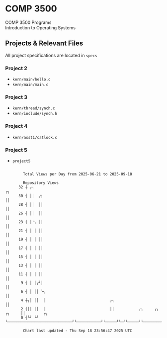 # COMP 3500
COMP 3500 Programs  
Introduction to Operating Systems  
## Projects & Relevant Files
All project specifications are located in `specs`
### Project 2
- `kern/main/hello.c`
- `kern/main/main.c`
### Project 3
- `kern/thread/synch.c`
- `kern/include/synch.h`
### Project 4
- `kern/asst1/catlock.c`
### Project 5
- `project5`

```

        Total Views per Day from 2025-06-21 to 2025-09-18

        Repository Views
      32 ┼ ╭╮                                                                ╭╮
      30 ┤ ││  ╭╮                                                            ││
      28 ┤ ││  ││                                                            ││
      26 ┤ ││  ││                                                            ││
      23 ┤ │╰╮ ││                                                            ││
      21 ┤ │ │ ││                                                            ││
      19 ┤ │ │ ││                                                            ││
      17 ┤ │ │ ││                                                            ││
      15 ┤ │ │ ││                                                            ││
      13 ┤ │ │ ││                                                            ││
      11 ┤ │ │ ││                                                            ││
       9 ┤ │ │╭╯│                                                            ││
       6 ┤ │ ││ ╰╮                                                           ││
       4 ┼╮│ ││  │                             ╭╮                            ││
       2 ┤││ ││  │                             ││           ╭╮     ╭╮ ╭╮     ││        ╭╮
       0 ┤╰╯ ╰╯  ╰─────────────────────────────╯╰───────────╯╰─────╯╰─╯╰─────╯╰────────╯╰──────────

        Chart last updated - Thu Sep 18 23:56:47 2025 UTC
        
```
